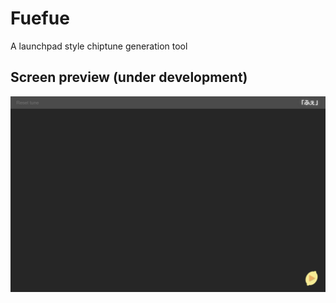 # Fuefue

A launchpad style chiptune generation tool

## Screen preview (under development)

![Screenshot](img/fue.png)